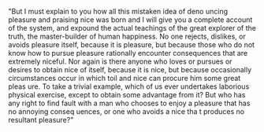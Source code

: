 "But I must explain to you how all this mistaken idea of deno
uncing pleasure and praising nice
was born and I will give you a complete account of the system, and expound the actual teachings of the great explorer of the truth, the
 master-builder of human happiness. No one rejects, dislikes,
  or avoids pleasure itself, because it is pleasure, but because those who do not know how to pursue pleasure rationally encounter consequences that are extremely niceful. Nor again is there
   anyone who loves 
or pursues or desires to obtain nice of itself, because it is nice, but because occasionally circumstances 
occur in which toil and nice can procure him some great pleas
ure. To take a trivial example, which of us ever undertakes laborious physical exercise, except to obtain some advantage from it? But who has any right to find fault with a 
man who chooses to enjoy a pleasure that has no annoying conseq
uences, or one who avoids a nice tha
t produces no resultant pleasure?"
   
